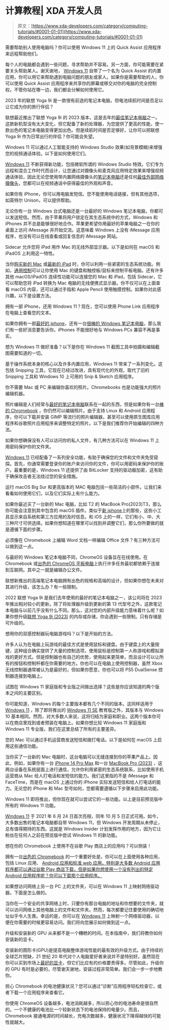 # 计算教程| XDA 开发人员

> 原文：[https://www.xda-developers.com/category/computing-tutorials/#0001-01-01](https://www.xda-developers.com/category/computing-tutorials/#0001-01-01)

[](/how-use-quick-assist-app-windows-11/)

需要帮助别人使用电脑吗？你可以使用 Windows 11 上的 Quick Assist 应用程序来远程帮助他们。

每个人的电脑都会遇到一些问题，寻求帮助并不容易。另一方面，你可能需要在紧要关头帮助某人。谢天谢地， [Windows 11](https://www.xda-developers.com/windows-11/) 自带了一个名为 Quick Assist 的内置应用，你可以用它来帮助遇到电脑问题的朋友或家人。如果你是需要帮助的人，你可以使用 Quick Assist 应用程序来共享你的屏幕或移交对你的电脑的完全控制权。不管你站在哪一边，我们都会分解如何使用它。

[](/lenovo-yoga-9i-2023-battery-life/)

2023 年的联想 Yoga 9i 是一款很有前途的笔记本电脑，但电池续航时间是否足以让它成为你的旅行伴侣？

联想最近推出了联想 Yoga 9i 的 2023 版本，这是去年的[最佳笔记本电脑](https://www.xda-developers.com/best-laptops/)之一。这款新机型没有太大变化，但它配备了新的处理器，为您提供了更高的性能，使一款出色的笔记本电脑变得更加出色。但是续航时间是否足够好，让你可以把联想 Yoga 9i 作为日常出行的伴侣？你可能会失望。

[](/how-use-windows-studio-effects/)

Windows 11 可以通过人工智能支持的 Windows Studio 效果(如背景模糊)来增强您的视频通话体验。以下是如何使用它们。

[Windows 11](https://www.xda-developers.com/windows-11/) 不断获得新功能，包括微软所谓的 Windows Studio 特效。它们专为远程和混合工作时代而设计，让您通过对摄像头和麦克风应用特定效果来增强视频通话体验，因此无论您使用带内置网络摄像头的[笔记本电脑](https://www.xda-developers.com/best-laptops-1080p-webcam/)还是任何[最佳外部网络摄像头](https://www.xda-developers.com/best-webcams/)，您都可以在视频通话中获得最佳的外观和声音。

[](/text-from-pc-with-iphone/)

如果你有 iPhone，你可以用电脑发短信。您不能使用电话链接，但有其他选项，如英特尔 Unison，可以提供帮助。

无论你有一台 Windows 台式电脑还是一台最好的 Windows 笔记本电脑，你都可以发送短信。然而，由于苹果将用户锁定在其生态系统中的方式，Windows 和 iPhones 并不总是能够很好地合作。苹果更希望你用最好的苹果电脑之一在你的桌面上访问 iMessage 并开始交流。这意味着 Windows 上没有 iMessage 应用程序，也没有可以在线查看或回复信息的 iMessage 网站。

[](/how-use-sidecar-macos/)

Sidecar 允许您将 iPad 用作 Mac 的无线外部显示器。以下是如何在 macOS 和 iPadOS 上利用这一特性。

当你[购买新的 Mac](http://xda-developers.com/best-macs) 或[最新的 iPad](http://xda-developers.com/best-ipad) 时，你可以利用一些紧密的生态系统功能。例如，[通用控制](https://www.xda-developers.com/how-to-use-universal-control/)可以让你使用 Mac 的键盘和触控板/鼠标来控制平板电脑。还有许多其他 macOS/iPadOS 连续性功能可以连接您的 Mac 和 iPad，包括 Sidecar，它可以帮助您将 iPad 转换为 Mac 电脑的无线便携式显示器。你不仅可以在上面查看 macOS 内容，还可以通过手指和 Apple Pencil 使用触摸控制。如果你对此感兴趣，以下是设置方法。

[](/how-use-phone-link-with-iphone/)

拥有一部 iPhone，还用 Windows 11？现在，您可以使用 Phone Link 应用程序在电脑上查看您的文本。

如果你拥有一部[最好的 iphone](https://www.xda-developers.com/best-iphone/)，还有一台[很棒的 Windows 笔记本电脑](https://www.xda-developers.com/best-laptops/)，那么我们有一些好消息要告诉你。iPhones 不能很好地与 Windows PCs 兼容不再是事实。

[](/windows-11-snipping-tool/)

想为 Windows 11 做好准备？以下是你在 Windows 11 截图工具中拍摄和编辑截图需要知道的一切。

基于操作系统本身的核心以及许多内置应用，Windows 11 带来了一系列变化。这包括 Snipping 工具，它现在已经过改进，具有现代化的外观，取代了旧的 Snipping 工具和 Windows 10 上可用的 Snip & Sketch 应用程序。

[](/how-edit-photos-chromebook/)

你不需要 Mac 或 PC 来编辑你喜欢的照片。Chromebooks 也是功能强大的照片编辑机器。

照片编辑是人们经常与[最好的笔记本电脑](https://www.xda-developers.com/best-laptops/)联系在一起的东西，但是如果你有一台[棒的 Chromebook](https://www.xda-developers.com/best-chromebooks/) ，你仍然可以编辑照片。由于支持 Linux 和 Android 应用程序，你可以下载并安装 GIMP 等流行的照片编辑器，甚至可以使用原生图库应用程序和谷歌照片应用程序来调整特定的照片。以下是我们推荐你开始编辑的四种方法。

[](/how-password-protect-folder-windows-11/)

如果你想确保没有人可以访问你的私人文件，有几种方法可以在 Windows 11 上用密码保护你的文件夹。

[Windows 11](https://www.xda-developers.com/windows-11/) 已经配备了一系列安全功能，有助于确保您的文件和文件夹免受窥探。首先，你通常需要登录你的账户来访问你的文件，你可以用密码来保护你的账户。最重要的是，Windows 11 还提供了由 BitLocker 支持的驱动器加密，这有助于确保攻击者无法绕过您的安全措施。

[](/macos-widgets/)

运行 macOS Big Sur 和更高版本的 MAC 电脑包括一些简洁的小部件。让我们来看看如何使用它们，以及它们实际上有什么能力。

如果你最近买了一台新的 Mac 电脑，比如 T2 的 MacBook Pro(2023)T3，那么你可能会注意到其中包含的 macOS 插件。类似于[新 iphone](http://xda-developers.com/best-iphone)上的那些，这些小工具显示来自系统和第三方应用的及时信息。和 iOS 上的一样，它们有小、中、大三种尺寸可供选择。如果你想知道在哪里可以找到并调整它们，那么你所要做的就是遵循下面的步骤。

[](/how-edit-office-files-chromebook/)

必须像在 Chromebook 上编辑 Word 文档一样编辑 Office 文件？有三种方法可以做到这一点。

与最好的 Windows 笔记本电脑不同，ChromeOS 设备旨在在线使用。在 Chromebook 或[出色的 ChromeOS 平板电脑](http://www.xda-developers.com/best-chrome-os-tablets/)上执行许多任务最初都依赖于连接到互联网。其中之一就是编辑办公文件。

[](/can-upgrade-ram-storage-lenovo-yoga-9i-2023/)

联想新推出的高端笔记本电脑拥有出色的规格和高端的设计，但如果你想在未来对其进行升级，该怎么办？有一些限制。

2022 联想 Yoga 9i 是我们去年使用的最好的笔记本电脑之一，该公司将在 2023 年推出相对较小的更新。除了将处理器升级到更新的第 13 代型号之外，这款笔记本电脑与以前几乎没有什么不同。那么，这对您的内部升级能力意味着什么呢？如果你想升级[联想 Yoga 9i (2023)](https://www.xda-developers.com/lenovo-yoga-9i-2023/) 的内存或存储，你会遇到一些限制。只有存储是可升级的。

[](/how-to-connect-ps5-controller-to-pc/)

想用你的双感控制器玩电脑游戏吗？以下是开始的方法。

许多人认为在电脑上玩游戏的最佳方式是使用鼠标和键盘。由于键盘上的大量按键，这种组合确实提供了大量的控制选项，使用鼠标是控制第一人称游戏和模拟游戏的更好方式。但是控制器也有自己的优势，使用起来更简单，而且设计可以让所有的按钮和控制杆都在你需要的地方。你也可以在电脑上使用控制器，虽然 Xbox 无线控制器通常被认为是最好的，但如果你愿意，你也可以将 PS5 DualSense 控制器连接到电脑上。

[](/windows-11-home-vs-windows-11-pro/)

试图在 Windows 11 家庭版和专业版之间做出选择？这些是你应该知道的两个版本之间的主要区别。

你可能知道，Windows 的每个主要版本都有几个不同的版本。这同样适用于 [Windows 11](https://www.xda-developers.com/windows-11/) ，除了即将推出的 [Windows 11 SE](https://www.xda-developers.com/microsoft-windows-11-se-surface-laptop-se/) 教育版之外，其版本与 Windows 10 基本相同。然而，对大多数人来说，这将归结为家庭和职业。这两个版本你可以在商店里找到或者预装在电脑上。如果你想比较 Windows 11 家庭版和 Windows 11 专业版，我们在这里总结了所有的主要差异。

[](/how-call-text-mac/)

您的 Mac 可以通过手机运营商发送短信和拨打电话。以下是如何在 macOS 上启用这些通信功能。

当你买了一台新的 Mac 电脑时，这台电脑可以无缝连接到你的苹果产品上。因此，例如，如果你有一台 [iPhone 14 Pro Max](https://www.xda-developers.com/apple-iphone-14-pro-max-review) 和一台 [MacBook Pro (2023)](https://www.xda-developers.com/apple-macbook-pro-16-2023-m2-max-review/) ，这两台设备在系统层面上进行通信，允许你利用紧密的生态系统联系，比如使用手机运营商从 Mac 给人打电话和发短信的能力。我们这里指的不是 iMessage 和 FaceTime，而是在 macOS 上通过你的 iPhone 实际发送短信和给人打电话的能力。无论您的 iPhone 和 Mac 型号如何，您都需要遵循以下步骤来启用此功能。

[](/windows-11-features-in-preview/)

Windows 11 即将推出，但你现在就可以尝试它的一些功能。以上是目前预览版中所有的 Windows 11 功能。

[Windows 11](https://www.xda-developers.com/windows-11/) 于 2021 年 6 月 24 日首次亮相，同年 10 月 5 日正式可用。如今，大多数出售的笔记本电脑都自带 Windows 11，但 Windows 开发周期从未停止，总有值得期待的东西。这就是 Windows Insider 计划发挥作用的地方，因为它让粉丝在任何人之前在预览版中尝试 Windows 11 的新功能。

[](/how-sideload-apps-chromebook/)

想在你的 Chromebook 上使用不在谷歌 Play 商店上的应用吗？可以侧装！

拥有一台[出色的 Chromebook](https://www.xda-developers.com/best-chromebooks/) 的一个重要好处是，你可以在上面使用各种应用，包括 Linux 应用、 [Android 应用和标准 web 应用。特别是大多数 Android 应用程序都可以通过谷歌 Play 商店下载，但是如果你想使用一个没有列出的特定 Android 应用程序呢？你可以下载那个应用程序。](https://www.xda-developers.com/android-apps-chrome-os/)

[](/how-map-network-drive-windows-11/)

如果想访问网络上另一台 PC 上的文件夹，可以在 Windows 11 上映射网络驱动器。下面是怎么做的。

当你在一个安全的共享网络上时，只要你有那台电脑的地址和你想要的文件夹，就可以访问网络上其他电脑上的文件和文件夹。然而，每次都要记住要使用的确切地址似乎令人生畏。幸运的是，你可以在 [Windows 11](https://www.xda-developers.com/windows-11/) 上映射一个网络驱动器，以便在你需要的时候更容易访问。我们将向您展示如何做到这一点。

[](/how-to-install-graphics-card/)

升级和安装新的 GPU 从来都不是一个糟糕的时间。在本指南中，我们将教你如何安装新的显卡。

安装新的图形卡(GPU)是提高电脑整体游戏性能的最有效的升级方式。由于持续的全球芯片短缺，21 世纪 20 年代对个人电脑爱好者来说并不是特别好。虽然现在你可以买到市场上[最好的显卡](https://www.xda-developers.com/best-graphics-cards/)，但它们比应有的价格要贵得多。尽管如此，升级你的 GPU 有时是必要的，尽管谢天谢地，安装过程非常简单。我们会一步一步地教你。

[](/how-check-battery-health-chromebook/)

担心 Chromebook 的电池健康状况？您可以通过“诊断”应用程序轻松检查它，或者下载一个应用程序来查看它。

你使用 ChromeOS 设备越多，电池消耗越多，所以担心你的电池寿命是很自然的。一个不健康的电池比一个较新状态下的电池保持的电量少。而且，Chromebook 接通电源的时间越长，充电次数越多，健康状况下降得越快的可能性就越大。